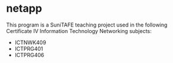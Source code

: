 # netapp

This program is a SuniTAFE teaching project used in the following Certificate IV Information Technology Networking subjects:

* ICTNWK409
* ICTPRG401
* ICTPRG406
